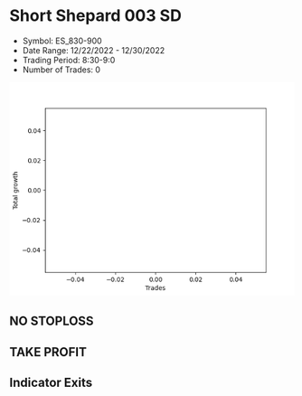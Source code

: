 # Short Shepard 003 SD 
- Symbol: ES_830-900
- Date Range: 12/22/2022 - 12/30/2022
- Trading Period: 8:30-9:0
- Number of Trades: 0

![Plot](ShortShepard003SDES_830-900.png)
## NO STOPLOSS














## TAKE PROFIT











## Indicator Exits

